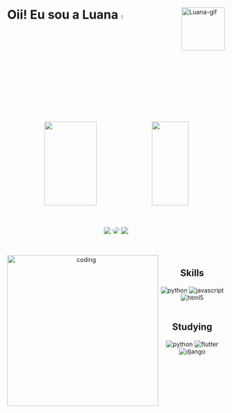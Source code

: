 <div>
  <img align="right" alt="Luana-gif" height="100px" src="https://cdn.discordapp.com/attachments/1087133504296472707/1139213972751528067/gifluana.gif">
  <h1>Oii! Eu sou a Luana <img src="https://media.giphy.com/media/hvRJCLFzcasrR4ia7z/giphy.gif" width="5%"></h1> <br><br>
</div>

<div align="center">
  <img width="49%" height="195px" src="https://github-readme-stats.vercel.app/api?username=luanacostav&show_icons=true&include_all_commits=true&count_private=true&theme=tokyonight">
  <img width="41%" height="195px" src="https://github-readme-stats.vercel.app/api/top-langs/?username=luanacostav&theme=tokyonight&hide_border=true&include_all_commits=true&count_private=true&layout=compact">
</div>

 ##
 
<div align="center"> 
<br>
<a href = "mailto:costavasconcelosluana@gmail.com"> <img src="https://img.shields.io/badge/-Gmail-%23333?style=for-the-badge&logo=gmail&logoColor=white" target="_blank"></a>
<a href="https://www.linkedin.com/in/luana-costa-vasconcelos/" target="_blank"><img src="https://img.shields.io/badge/-LinkedIn-%230077B5?style=for-the-badge&logo=linkedin&logoColor=white" style="border-radius: 30px" target="_blank"></a> 
  <a href="https://stackoverflow.com/users/21477016/lua" target="_blank"><img src="https://img.shields.io/badge/Stack_Overflow-FE7A16?style=for-the-badge&logo=stack-overflow&logoColor=white"></a> 
 </div>
 
 <div align="right">
  
</div>

 ##


<div align="center">
  <div style="display: inline_block"><br>
     <img align="left" height="350" alt="coding" src="https://cdn.discordapp.com/attachments/1087133504296472707/1139250851878277190/code.gif">
    <h2 align="center">Skills</h2>
    <img align="center" alt="python" src="https://img.shields.io/badge/Python-3776AB?style=for-the-badge&logo=python&logoColor=white">
    <img align="center" alt="javascript" src="https://img.shields.io/badge/JavaScript-F7DF1E?style=for-the-badge&logo=javascript&logoColor=black">
    <img align="center" alt="html5" src="https://img.shields.io/badge/HTML5-E34F26?style=for-the-badge&logo=html5&logoColor=white"> <br><br>
    <h2 align="center">Studying</h2>
    <img align="center" alt="python" src="https://img.shields.io/badge/Python-3776AB?style=for-the-badge&logo=python&logoColor=white">
    <img align="center" alt="flutter" src="https://img.shields.io/badge/Flutter-02569B?style=for-the-badge&logo=flutter&logoColor=white">
    <img align="center" alt="django" src="https://img.shields.io/badge/Django-092E20?style=for-the-badge&logo=django&logoColor=white">
  </div>
</div>
 
